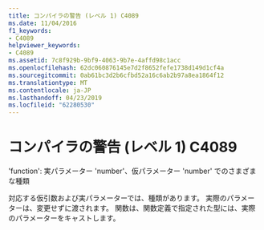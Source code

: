 ```yaml
---
title: コンパイラの警告 (レベル 1) C4089
ms.date: 11/04/2016
f1_keywords:
- C4089
helpviewer_keywords:
- C4089
ms.assetid: 7c8f929b-9bf9-4063-9b7e-4affd98c1acc
ms.openlocfilehash: 62dc060876145e7d2f8652fefe1738d149d1cf4a
ms.sourcegitcommit: 0ab61bc3d2b6cfbd52a16c6ab2b97a8ea1864f12
ms.translationtype: MT
ms.contentlocale: ja-JP
ms.lasthandoff: 04/23/2019
ms.locfileid: "62280530"
---
```

# <a name="compiler-warning-level-1-c4089"></a>コンパイラの警告 (レベル 1) C4089

'function': 実パラメーター 'number'、仮パラメーター 'number' でのさまざまな種類

対応する仮引数および実パラメーターでは、種類があります。 実際のパラメーターは、変更せずに渡されます。 関数は、関数定義で指定された型には、実際のパラメーターをキャストします。